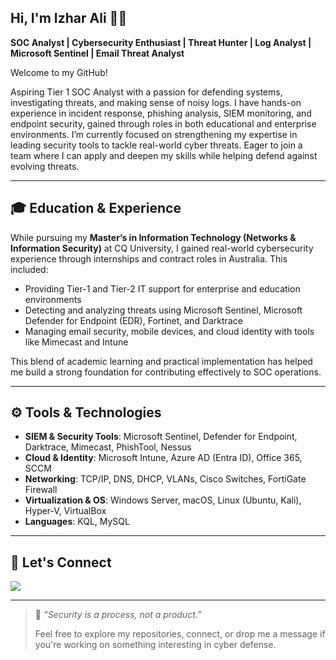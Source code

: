##  Hi, I'm Izhar Ali 🕵️‍♂️

**SOC Analyst | Cybersecurity Enthusiast | Threat Hunter |  Log Analyst | Microsoft Sentinel | Email Threat Analyst**

Welcome to my GitHub!

Aspiring Tier 1 SOC Analyst with a passion for defending systems, investigating threats, and making sense of noisy logs. I have hands-on experience in incident response, phishing analysis, SIEM monitoring, and endpoint security, gained through roles in both educational and enterprise environments. I’m currently focused on strengthening my expertise in leading security tools to tackle real-world cyber threats. Eager to join a team where I can apply and deepen my skills while helping defend against evolving threats.

---
## 🎓 Education & Experience

While pursuing my **Master’s in Information Technology (Networks & Information Security)** at CQ University, I gained real-world cybersecurity experience through internships and contract roles in Australia. This included:

- Providing Tier-1 and Tier-2 IT support for enterprise and education environments  
- Detecting and analyzing threats using Microsoft Sentinel, Microsoft Defender for Endpoint (EDR), Fortinet, and Darktrace  
- Managing email security, mobile devices, and cloud identity with tools like Mimecast and Intune  

This blend of academic learning and practical implementation has helped me build a strong foundation for contributing effectively to SOC operations.

---

## ⚙️ Tools & Technologies

- **SIEM & Security Tools**: Microsoft Sentinel, Defender for Endpoint, Darktrace, Mimecast, PhishTool, Nessus  
- **Cloud & Identity**: Microsoft Intune, Azure AD (Entra ID), Office 365, SCCM  
- **Networking**: TCP/IP, DNS, DHCP, VLANs, Cisco Switches, FortiGate Firewall  
- **Virtualization & OS**: Windows Server, macOS, Linux (Ubuntu, Kali), Hyper-V, VirtualBox  
- **Languages**: KQL, MySQL  

---

## 🤝 Let's Connect

<a href="https://www.linkedin.com/in/izharali246/"><img src="https://img.shields.io/badge/-LinkedIn-0072b1?&style=for-the-badge&logo=linkedin&logoColor=white" /></a> 

---



> 💬 _“Security is a process, not a product.”_  
> 
> Feel free to explore my repositories, connect, or drop me a message if you're working on something interesting in cyber defense.

